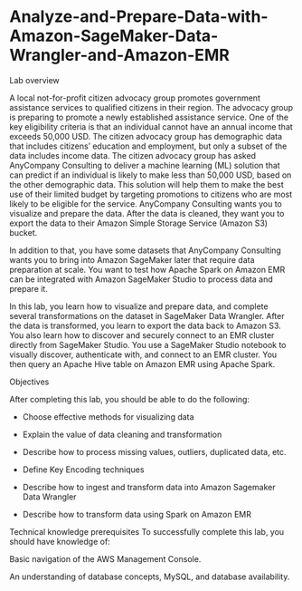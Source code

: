 # Analyze-and-Prepare-Data-with-Amazon-SageMaker-Data-Wrangler-and-Amazon-EMR

Lab overview

A local not-for-profit citizen advocacy group promotes government assistance services to qualified citizens in their region. The advocacy group is preparing to promote a newly established assistance service. One of the key eligibility criteria is that an individual cannot have an annual income that exceeds 50,000 USD. The citizen advocacy group has demographic data that includes citizens’ education and employment, but only a subset of the data includes income data. The citizen advocacy group has asked AnyCompany Consulting to deliver a machine learning (ML) solution that can predict if an individual is likely to make less than 50,000 USD, based on the other demographic data. This solution will help them to make the best use of their limited budget by targeting promotions to citizens who are most likely to be eligible for the service. AnyCompany Consulting wants you to visualize and prepare the data. After the data is cleaned, they want you to export the data to their Amazon Simple Storage Service (Amazon S3) bucket.

In addition to that, you have some datasets that AnyCompany Consulting wants you to bring into Amazon SageMaker later that require data preparation at scale. You want to test how Apache Spark on Amazon EMR can be integrated with Amazon SageMaker Studio to process data and prepare it.

In this lab, you learn how to visualize and prepare data, and complete several transformations on the dataset in SageMaker Data Wrangler. After the data is transformed, you learn to export the data back to Amazon S3. You also learn how to discover and securely connect to an EMR cluster directly from SageMaker Studio. You use a SageMaker Studio notebook to visually discover, authenticate with, and connect to an EMR cluster. You then query an Apache Hive table on Amazon EMR using Apache Spark.

Objectives

After completing this lab, you should be able to do the following:

* Choose effective methods for visualizing data

* Explain the value of data cleaning and transformation

* Describe how to process missing values, outliers, duplicated data, etc.

* Define Key Encoding techniques

* Describe how to ingest and transform data into Amazon Sagemaker Data Wrangler

* Describe how to transform data using Spark on Amazon EMR

Technical knowledge prerequisites
To successfully complete this lab, you should have knowledge of:

Basic navigation of the AWS Management Console.

An understanding of database concepts, MySQL, and database availability.
